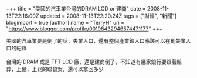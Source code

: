 +++
title = "美國的汽車業台灣的DRAM LCD or 建商"
date = 2008-11-13T22:16:00Z
updated = 2008-11-13T22:20:24Z
tags = ["財經", "新聞"]
blogimport = true 
[author]
	name = "TerryH"
	uri = "https://www.blogger.com/profile/00198432946574471177"
+++

美國的汽車業要是倒了的話，失業人口，還有整個產業鍊人口應該可以在創失業人口的紀錄<br /><br />台灣的 DRAM 或是 TFT LCD 廠，還是建商倒了，不知道有幾家銀行要跟著賠葬，上億，上兆的聯貸案，還可以拿回多少
